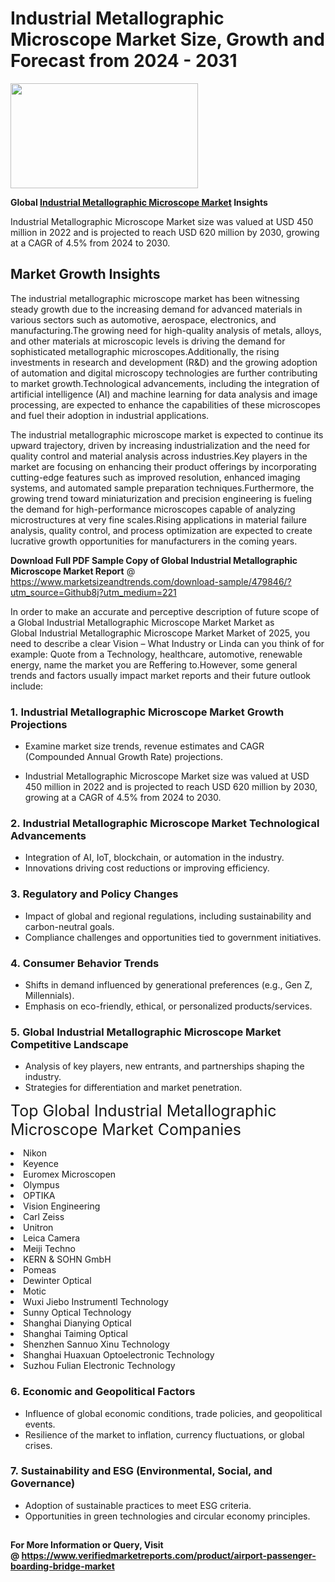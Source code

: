 <H1>Industrial Metallographic Microscope Market Size, Growth and Forecast from 2024 - 2031</H1><img class="aligncenter size-medium wp-image-584254" src="https://thirdeyenews.in/wp-content/uploads/2024/09/Global-Market-Research-300x168.jpeg" alt="" width="300" height="168" /><p><strong>Global&nbsp;<a href="https://www.marketsizeandtrends.com/download-sample/479846/?utm_source=Github8j?utm_medium=221">Industrial Metallographic Microscope Market</a> Insights</strong></p><p>Industrial Metallographic Microscope Market size was valued at USD 450 million in 2022 and is projected to reach USD 620 million by 2030, growing at a CAGR of 4.5% from 2024 to 2030.</p><p><h2>Market Growth Insights</h2> <p>The industrial metallographic microscope market has been witnessing steady growth due to the increasing demand for advanced materials in various sectors such as automotive, aerospace, electronics, and manufacturing.The growing need for high-quality analysis of metals, alloys, and other materials at microscopic levels is driving the demand for sophisticated metallographic microscopes.Additionally, the rising investments in research and development (R&D) and the growing adoption of automation and digital microscopy technologies are further contributing to market growth.Technological advancements, including the integration of artificial intelligence (AI) and machine learning for data analysis and image processing, are expected to enhance the capabilities of these microscopes and fuel their adoption in industrial applications.</p> <p>The industrial metallographic microscope market is expected to continue its upward trajectory, driven by increasing industrialization and the need for quality control and material analysis across industries.Key players in the market are focusing on enhancing their product offerings by incorporating cutting-edge features such as improved resolution, enhanced imaging systems, and automated sample preparation techniques.Furthermore, the growing trend toward miniaturization and precision engineering is fueling the demand for high-performance microscopes capable of analyzing microstructures at very fine scales.Rising applications in material failure analysis, quality control, and process optimization are expected to create lucrative growth opportunities for manufacturers in the coming years.</p> <p><span class=""><strong>Download Full PDF Sample Copy of Global Industrial Metallographic Microscope Market Report</strong> @ <a href="https://www.marketsizeandtrends.com/download-sample/479846/?utm_source=Github8j?utm_medium=221" target="_blank">https://www.marketsizeandtrends.com/download-sample/479846/?utm_source=Github8j?utm_medium=221</a></span></p><p>In order to make an accurate and perceptive description of future scope of a Global&nbsp;Industrial Metallographic Microscope Market Market as Global&nbsp;Industrial Metallographic Microscope Market Market of 2025, you need to describe a clear Vision &ndash; What Industry or Linda can you think of for example: Quote from a Technology, healthcare, automotive, renewable energy, name the market you are Reffering to.However, some general trends and factors usually impact market reports and their future outlook include:</p><h3>1.&nbsp;<strong>Industrial Metallographic Microscope Market Growth Projections</strong></h3><ul><li>Examine market size trends, revenue estimates and CAGR (Compounded Annual Growth Rate) projections.</li><li><p>Industrial Metallographic Microscope Market size was valued at USD 450 million in 2022 and is projected to reach USD 620 million by 2030, growing at a CAGR of 4.5% from 2024 to 2030.</p></li></ul><h3>2.&nbsp;<strong>Industrial Metallographic Microscope Market Technological Advancements</strong></h3><ul><li>Integration of AI, IoT, blockchain, or automation in the industry.</li><li>Innovations driving cost reductions or improving efficiency.</li></ul><h3>3.&nbsp;<strong>Regulatory and Policy Changes</strong></h3><ul><li>Impact of global and regional regulations, including sustainability and carbon-neutral goals.</li><li>Compliance challenges and opportunities tied to government initiatives.</li></ul><h3>4.&nbsp;<strong>Consumer Behavior Trends</strong></h3><ul><li>Shifts in demand influenced by generational preferences (e.g., Gen Z, Millennials).</li><li>Emphasis on eco-friendly, ethical, or personalized products/services.</li></ul><h3>5.&nbsp;<strong>Global Industrial Metallographic Microscope Market Competitive Landscape</strong></h3><ul><li>Analysis of key players, new entrants, and partnerships shaping the industry.</li><li>Strategies for differentiation and market penetration.</li></ul><p data-pm-slice="1 1 []"><span style="color: inherit; font-family: inherit; font-size: 25px;">Top Global Industrial Metallographic Microscope Market Companies</span></p><div class="" data-test-id=""><p><li>Nikon</li><li> Keyence</li><li> Euromex Microscopen</li><li> Olympus</li><li> OPTIKA</li><li> Vision Engineering</li><li> Carl Zeiss</li><li> Unitron</li><li> Leica Camera</li><li> Meiji Techno</li><li> KERN & SOHN GmbH</li><li> Pomeas</li><li> Dewinter Optical</li><li> Motic</li><li> Wuxi Jiebo Instrumentl Technology</li><li> Sunny Optical Technology</li><li> Shanghai Dianying Optical</li><li> Shanghai Taiming Optical</li><li> Shenzhen Sannuo Xinu Technology</li><li> Shanghai Huaxuan Optoelectronic Technology</li><li> Suzhou Fulian Electronic Technology</li></p></div><h3>6.&nbsp;<strong>Economic and Geopolitical Factors</strong></h3><ul><li>Influence of global economic conditions, trade policies, and geopolitical events.</li><li>Resilience of the market to inflation, currency fluctuations, or global crises.</li></ul><h3>7.&nbsp;<strong>Sustainability and ESG (Environmental, Social, and Governance)</strong></h3><ul><li>Adoption of sustainable practices to meet ESG criteria.</li><li>Opportunities in green technologies and circular economy principles.</li></ul><h2><strong style="font-size: 14px;">For More Information or Query, Visit @&nbsp;</strong><a style="background-color: #ffffff; font-size: 14px;" href="https://www.marketsizeandtrends.com/report/industrial-metallographic-microscope-market/" target="_blank">https://www.verifiedmarketreports.com/product/airport-passenger-boarding-bridge-market</a></h2>